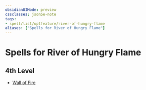 ```yaml
---
obsidianUIMode: preview
cssclasses: json5e-note
tags:
- spell/list/optfeature/river-of-hungry-flame
aliases: ["Spells for River of Hungry Flame"]
---
```

# Spells for River of Hungry Flame

## 4th Level

- [Wall of Fire](wall-of-fire "PHB")